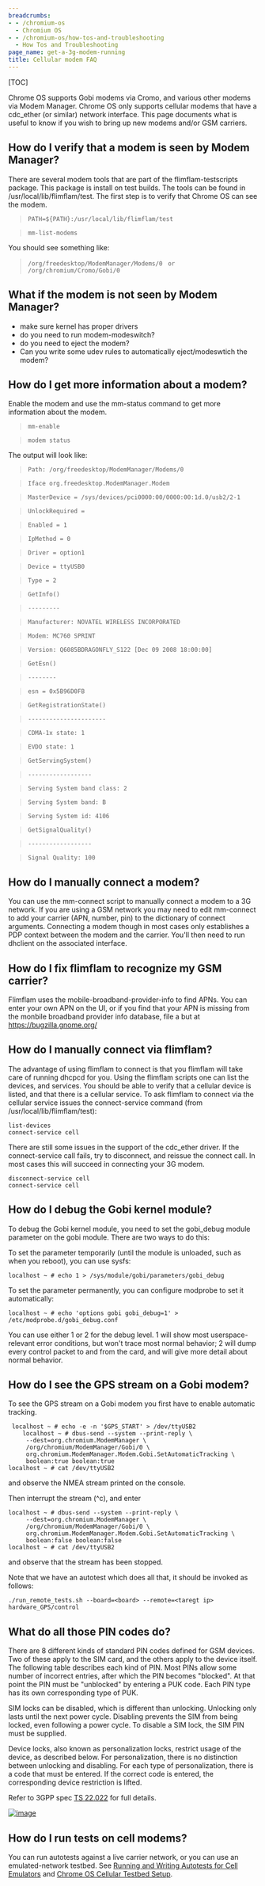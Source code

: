 ```yaml
---
breadcrumbs:
- - /chromium-os
  - Chromium OS
- - /chromium-os/how-tos-and-troubleshooting
  - How Tos and Troubleshooting
page_name: get-a-3g-modem-running
title: Cellular modem FAQ
---
```


[TOC]

Chrome OS supports Gobi modems via Cromo, and various other modems via Modem
Manager. Chrome OS only supports cellular modems that have a cdc_ether (or
similar) network interface. This page documents what is useful to know if you
wish to bring up new modems and/or GSM carriers.

## How do I verify that a modem is seen by Modem Manager?

There are several modem tools that are part of the flimflam-testscripts package.
This package is install on test builds. The tools can be found in
/usr/local/lib/flimflam/test. The first step is to verify that Chrome OS can see
the modem.

> `PATH=${PATH}:/usr/local/lib/flimflam/test`

> `mm-list-modems`

You should see something like:

> `/org/freedesktop/ModemManager/Modems/0`
> ` or`
> ` /org/chromium/Cromo/Gobi/0`

## What if the modem is not seen by Modem Manager?

*   make sure kernel has proper drivers
*   do you need to run modem-modeswitch?
*   do you need to eject the modem?
*   Can you write some udev rules to automatically eject/modeswtich the
            modem?

## How do I get more information about a modem?

Enable the modem and use the mm-status command to get more information about the
modem.

> `mm-enable`

> `modem status`

The output will look like:

> `Path: /org/freedesktop/ModemManager/Modems/0`

> `Iface org.freedesktop.ModemManager.Modem`

> `MasterDevice = /sys/devices/pci0000:00/0000:00:1d.0/usb2/2-1`

> `UnlockRequired = `

> `Enabled = 1`

> `IpMethod = 0`

> `Driver = option1`

> `Device = ttyUSB0`

> `Type = 2`

> `GetInfo()`

> `---------`

> `Manufacturer: NOVATEL WIRELESS INCORPORATED`

> `Modem: MC760 SPRINT`

> `Version: Q6085BDRAGONFLY_S122 [Dec 09 2008 18:00:00]`

> `GetEsn()`

> `--------`

> `esn = 0x5B96D0FB`

> `GetRegistrationState()`

> `----------------------`

> `CDMA-1x state: 1`

> `EVDO state: 1`

> `GetServingSystem()`

> `------------------`

> `Serving System band class: 2`

> `Serving System band: B`

> `Serving System id: 4106`

> `GetSignalQuality()`

> `------------------`

> `Signal Quality: 100`

## How do I manually connect a modem?

You can use the mm-connect script to manually connect a modem to a 3G network.
If you are using a GSM network you may need to edit mm-connect to add your
carrier (APN, number, pin) to the dictionary of connect arguments. Connecting a
modem though in most cases only establishes a PDP context between the modem and
the carrier. You'll then need to run dhclient on the associated interface.

## How do I fix flimflam to recognize my GSM carrier?

Flimflam uses the mobile-broadband-provider-info to find APNs. You can enter
your own APN on the UI, or if you find that your APN is missing from the monbile
broadband provider info database, file a but at https://bugzilla.gnome.org/

## How do I manually connect via flimflam?

The advantage of using flimflam to connect is that you flimflam will take care
of running dhcpcd for you. Using the flimflam scripts one can list the devices,
and services. You should be able to verify that a cellular device is listed, and
that there is a cellular service. To ask flimflam to connect via the cellular
service issues the connect-service command (from /usr/local/lib/flimflam/test):

```none
list-devices
connect-service cell
```

There are still some issues in the support of the cdc_ether driver. If the
connect-service call fails, try to disconnect, and reissue the connect call. In
most cases this will succeed in connecting your 3G modem.

```none
disconnect-service cell
connect-service cell
```

## How do I debug the Gobi kernel module?

To debug the Gobi kernel module, you need to set the gobi_debug module parameter
on the gobi module. There are two ways to do this:

To set the parameter temporarily (until the module is unloaded, such as when you
reboot), you can use sysfs:

```none
localhost ~ # echo 1 > /sys/module/gobi/parameters/gobi_debug
```

To set the parameter permanently, you can configure modprobe to set it
automatically:

```none
localhost ~ # echo 'options gobi gobi_debug=1' > /etc/modprobe.d/gobi_debug.conf
```

You can use either 1 or 2 for the debug level. 1 will show most
userspace-relevant error conditions, but won't trace most normal behavior; 2
will dump every control packet to and from the card, and will give more detail
about normal behavior.

## How do I see the GPS stream on a Gobi modem?

To see the GPS stream on a Gobi modem you first have to enable automatic
tracking.

```none
 localhost ~ # echo -e -n '$GPS_START' > /dev/ttyUSB2
    localhost ~ # dbus-send --system --print-reply \
     --dest=org.chromium.ModemManager \
     /org/chromium/ModemManager/Gobi/0 \
     org.chromium.ModemManager.Modem.Gobi.SetAutomaticTracking \
     boolean:true boolean:true
localhost ~ # cat /dev/ttyUSB2
```

and observe the NMEA stream printed on the console.

Then interrupt the stream (^c), and enter

```none
localhost ~ # dbus-send --system --print-reply \
     --dest=org.chromium.ModemManager \
     /org/chromium/ModemManager/Gobi/0 \
     org.chromium.ModemManager.Modem.Gobi.SetAutomaticTracking \
     boolean:false boolean:false
localhost ~ # cat /dev/ttyUSB2
```

and observe that the stream has been stopped.

Note that we have an autotest which does all that, it should be invoked as
follows:

```none
./run_remote_tests.sh --board=<board> --remote=<taregt ip> hardware_GPS/control
```

## What do all those PIN codes do?

There are 8 different kinds of standard PIN codes defined for GSM devices. Two
of these apply to the SIM card, and the others apply to the device itself. The
following table describes each kind of PIN. Most PINs allow some number of
incorrect entries, after which the PIN becomes "blocked". At that point the PIN
must be "unblocked" by entering a PUK code. Each PIN type has its own
corresponding type of PUK.

SIM locks can be disabled, which is different than unlocking. Unlocking only
lasts until the next power cycle. Disabling prevents the SIM from being locked,
even following a power cycle. To disable a SIM lock, the SIM PIN must be
supplied.

Device locks, also known as personalization locks, restrict usage of the device,
as described below. For personalization, there is no distinction between
unlocking and disabling. For each type of personalization, there is a code that
must be entered. If the correct code is entered, the corresponding device
restriction is lifted.

Refer to 3GPP spec [TS
22.022](http://www.etsi.org/deliver/etsi_ts/122000_122099/122022/10.00.00_60/ts_122022v100000p.pdf)
for full details.

[<img alt="image"
src="/chromium-os/how-tos-and-troubleshooting/get-a-3g-modem-running/GSM%20PIN%20code%20types.png">](/chromium-os/how-tos-and-troubleshooting/get-a-3g-modem-running/GSM%20PIN%20code%20types.png)

## How do I run tests on cell modems?

You can run autotests against a live carrier network, or you can use an
emulated-network testbed. See [Running and Writing Autotests for Cell
Emulators](https://docs.google.com/a/google.com/document/pub?id=1FTSAO-5hVTAV9t7RNZWJRN_QOOqpl5qZJua4k3POwKc)
and [Chrome OS Cellular Testbed
Setup](https://docs.google.com/a/google.com/document/pub?id=1yG7j8Iw9PnQTH-93zP5BqB0qQRU08az11A_eN0acd70).